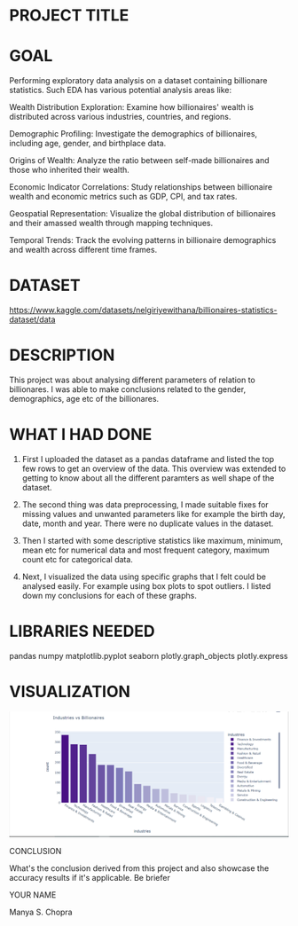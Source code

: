 # PROJECT TITLE

# GOAL

Performing exploratory data analysis on a dataset containing billionare statistics. Such EDA has various potential analysis areas like:

Wealth Distribution Exploration: Examine how billionaires' wealth is distributed across various industries, countries, and regions.

Demographic Profiling: Investigate the demographics of billionaires, including age, gender, and birthplace data.

Origins of Wealth: Analyze the ratio between self-made billionaires and those who inherited their wealth.

Economic Indicator Correlations: Study relationships between billionaire wealth and economic metrics such as GDP, CPI, and tax rates.

Geospatial Representation: Visualize the global distribution of billionaires and their amassed wealth through mapping techniques.

Temporal Trends: Track the evolving patterns in billionaire demographics and wealth across different time frames.

# DATASET

https://www.kaggle.com/datasets/nelgiriyewithana/billionaires-statistics-dataset/data

# DESCRIPTION

This project was about analysing different parameters of relation to billionares. I was able to make conclusions related to the gender, demographics, age etc of the billionares.

# WHAT I HAD DONE

1. First I uploaded the dataset as a pandas dataframe and listed the top few rows to get an overview of the data. This overview was extended to getting to know about all the different paramters as well shape of the dataset.

2. The second thing was data preprocessing, I made suitable fixes for missing values and unwanted parameters like for example the birth day, date, month and year. There were no duplicate values in the dataset.

3. Then I started with some descriptive statistics like maximum, minimum, mean etc for numerical data and most frequent category, maximum count etc for categorical data.

4. Next, I visualized the data using specific graphs that I felt could be analysed easily. For example using box plots to spot outliers. I listed down my conclusions for each of these graphs.





# LIBRARIES NEEDED

pandas
numpy
matplotlib.pyplot
seaborn
plotly.graph_objects
plotly.express

# VISUALIZATION

![Alt text](<Billionares vs Industries.png>)


CONCLUSION

What's the conclusion derived from this project and also showcase the accuracy results if it's applicable. Be briefer

YOUR NAME

Manya S. Chopra